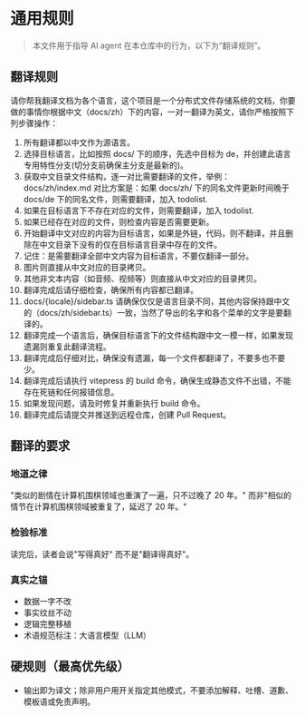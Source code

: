 # 通用规则

> 本文件用于指导 AI agent 在本仓库中的行为，以下为“翻译规则”。

## 翻译规则

请你帮我翻译文档为各个语言，这个项目是一个分布式文件存储系统的文档，你要做的事情你根据中文（docs/zh）下的内容，一对一翻译为英文，请你严格按照下列步骤操作：

1. 所有翻译都以中文作为源语言。
1. 选择目标语言，比如按照 docs/ 下的顺序，先选中目标为 de，并创建此语言专用特性分支(切分支前确保主分支是最新的)。
1. 获取中文目录文件结构，逐一对比需要翻译的文件，举例：docs/zh/index.md 对比方案是：如果 docs/zh/ 下的同名文件更新时间晚于 docs/de 下的同名文件，则需要翻译，加入 todolist.
1. 如果在目标语言下不存在对应的文件，则需要翻译，加入 todolist.
1. 如果已经存在对应的文件，则检查内容是否需要更新。
1. 开始翻译中文对应的内容为目标语言，如果是外链，代码，则不翻译，并且删除在中文目录下没有的仅在目标语言目录中存在的文件。
1. 记住：是需要翻译全部中文内容为目标语言，不要仅翻译一部分。
1. 图片则直接从中文对应的目录拷贝。
1. 其他非文本内容（如音频、视频等）则直接从中文对应的目录拷贝。
1. 翻译完成后请仔细检查，确保所有内容都已翻译。
1. docs/{locale}/sidebar.ts 请确保仅仅是语言目录不同，其他内容保持跟中文的（docs/zh/sidebar.ts）一致，当然了导出的名字和各个菜单的文字是要翻译的。
1. 翻译完成一个语言后，确保目标语言下的文件结构跟中文一模一样，如果发现遗漏则重复此翻译流程。
1. 翻译完成后仔细对比，确保没有遗漏，每一个文件都翻译了，不要多也不要少。
1. 翻译完成后请执行 vitepress 的 build 命令，确保生成静态文件不出错，不能存在死链和任何报错信息。
1. 如果发现问题，请及时修复并重新执行 build 命令。
1. 翻译完成后请提交并推送到远程仓库，创建 Pull Request。

## 翻译的要求

### 地道之律

"类似的剧情在计算机围棋领域也重演了一遍，只不过晚了 20 年。"
而非"相似的情节在计算机围棋领域被重复了，延迟了 20 年。"

### 检验标准

读完后，读者会说"写得真好"
而不是"翻译得真好"。

### 真实之锚

- 数据一字不改
- 事实纹丝不动
- 逻辑完整移植
- 术语规范标注：大语言模型（LLM）

## 硬规则（最高优先级）

- 输出即为译文；除非用户用开关指定其他模式，不要添加解释、吐槽、道歉、模板语或免责声明。

</translate-rules>
